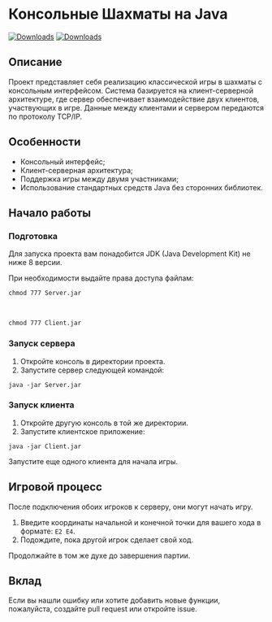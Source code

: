 <div class="relative flex w-[calc(100%-50px)] flex-col gap-1 md:gap-3 lg:w-[calc(100%-115px)]"><div class="flex flex-grow flex-col gap-3"><div class="min-h-[20px] flex flex-col items-start gap-3 overflow-x-auto whitespace-pre-wrap break-words"><div class="markdown prose w-full break-words dark:prose-invert light"><h1>Консольные Шахматы на Java</h1>

[![Downloads](https://img.shields.io/badge/Server-download-red)](https://github.com/porunit/ConsoleChess/releases/download/release/Server.jar)
[![Downloads](https://img.shields.io/badge/Client-download-blue)](https://github.com/porunit/ConsoleChess/releases/download/release/Client.jar)
  
  <h2>Описание</h2><p>Проект представляет себя реализацию классической игры в шахматы с консольным интерфейсом. Система базируется на клиент-серверной архитектуре, где сервер обеспечивает взаимодействие двух клиентов, участвующих в игре. Данные между клиентами и сервером передаются по протоколу TCP/IP.</p><h2>Особенности</h2><ul><li>Консольный интерфейс;</li><li>Клиент-серверная архитектура;</li><li>Поддержка игры между двумя участниками;</li><li>Использование стандартных средств Java без сторонних библиотек.</li></ul><h2>Начало работы</h2><h3>Подготовка</h3><p>Для запуска проекта вам понадобится JDK (Java Development Kit) не ниже 8 версии.</p><p>При необходимости выдайте права доступа файлам:
    <pre><code>chmod 777 Server.jar</code></pre><br>
    <pre><code>chmod 777 Client.jar</code></pre>
  <h3>Запуск сервера</h3><ol><li>Откройте консоль в директории проекта.</li>
    <li>Запустите сервер следующей командой:</li>
  </ol><pre><code class="!whitespace-pre hljs">java -jar Server.jar
</code></pre>
<h3>Запуск клиента</h3><ol><li>Откройте другую консоль в той же директории.</li><li>Запустите клиентское приложение:</li></ol><pre><code class="!whitespace-pre hljs">java -jar Client.jar
</code></pre><p>Запустите еще одного клиента для начала игры.</p>

<h2>Игровой процесс</h2><p>После подключения обоих игроков к серверу, они могут начать игру.</p><ol><li>Введите координаты начальной и конечной точки для вашего хода в формате: <code>E2 E4</code>.</li><li>Подождите, пока другой игрок сделает свой ход.</li></ol><p>Продолжайте в том же духе до завершения партии.</p><h2>Вклад</h2><p>Если вы нашли ошибку или хотите добавить новые функции, пожалуйста, создайте pull request или откройте issue.</p>
